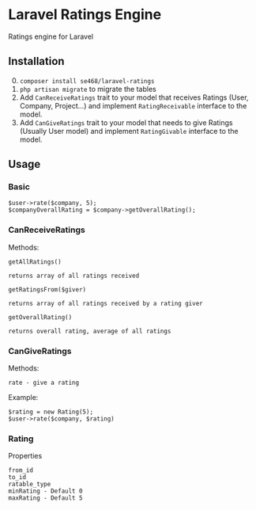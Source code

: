 # Laravel Ratings Engine
Ratings engine for Laravel

## Installation
0. `composer install se468/laravel-ratings`
0. `php artisan migrate` to migrate the tables
0. Add `CanReceiveRatings` trait to your model that receives Ratings (User, Company, Project...) and implement `RatingReceivable` interface to the model.
0. Add `CanGiveRatings` trait to your model that needs to give Ratings (Usually User model) and implement `RatingGivable` interface to the model.

## Usage

### Basic
```
$user->rate($company, 5);
$companyOverallRating = $company->getOverallRating();
```


### CanReceiveRatings

Methods:
```
getAllRatings()

returns array of all ratings received
```

```
getRatingsFrom($giver)

returns array of all ratings received by a rating giver
```

```
getOverallRating() 

returns overall rating, average of all ratings
```


### CanGiveRatings
Methods:
```
rate - give a rating
```
Example:

```
$rating = new Rating(5);
$user->rate($company, $rating)
```

### Rating
Properties
```
from_id
to_id
ratable_type
minRating - Default 0
maxRating - Default 5
```


